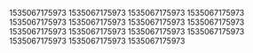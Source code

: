 1535067175973
1535067175973
1535067175973
1535067175973
1535067175973
1535067175973
1535067175973
1535067175973
1535067175973
1535067175973
1535067175973
1535067175973
1535067175973
1535067175973
1535067175973
